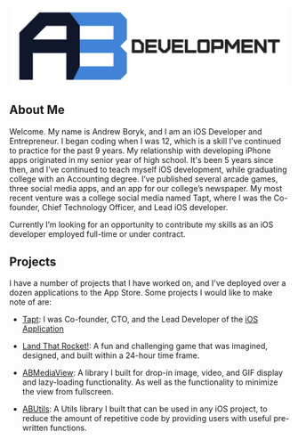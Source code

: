 <p align="center">
  <img src="https://github.com/AndrewBoryk/andrewboryk.github.io/blob/master/ABDevelopmentLogo.png?raw=true" alt="AB Developmoent custom logo"/>
</p>

## About Me
Welcome. My name is Andrew Boryk, and I am an iOS Developer and Entrepreneur. I began coding when I was 12, which is a skill I’ve continued to practice for the past 9 years. My relationship with developing iPhone apps originated in my senior year of high school. It's been 5 years since then, and I’ve continued to teach myself iOS development, while graduating college with an Accounting degree. I’ve published several arcade games, three social media apps, and an app for our college’s newspaper. My most recent venture was a college social media named Tapt, where I was the Co-founder, Chief Technology Officer, and Lead iOS developer.

Currently I’m looking for an opportunity to contribute my skills as an iOS developer employed full-time or under contract.

## Projects

I have a number of projects that I have worked on, and I've deployed over a dozen applications to the App Store. Some projects I would like to make note of are:

* [Tapt](http://www.tapt.io): I was Co-founder, CTO, and the Lead Developer of the [iOS Application](https://itunes.apple.com/us/app/tapt-exclusive-campus-feed/id982739793?mt=8)

* [Land That Rocket!](https://itunes.apple.com/us/app/land-that-rocket!/id1042046100?mt=8): A fun and challenging game that was imagined, designed, and built within a 24-hour time frame. 

* [ABMediaView](https://andrewboryk.github.io/ABMediaView/): A library I built for drop-in image, video, and GIF display and lazy-loading functionality. As well as the functionality to minimize the view from fullscreen.

* [ABUtils](https://andrewboryk.github.io/ABUtils/): A Utils library I built that can be used in any iOS project, to reduce the amount of repetitive code by providing users with useful pre-written functions.
